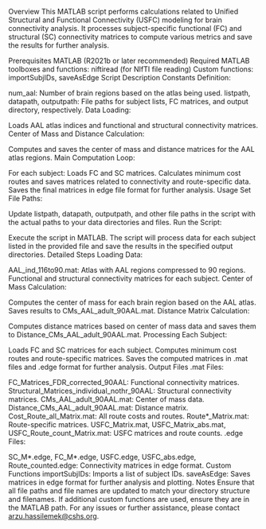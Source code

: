 Overview
This MATLAB script performs calculations related to Unified Structural and Functional Connectivity (USFC) modeling for brain connectivity analysis. It processes subject-specific functional (FC) and structural (SC) connectivity matrices to compute various metrics and save the results for further analysis.

Prerequisites
MATLAB (R2021b or later recommended)
Required MATLAB toolboxes and functions:
niftiread (for NIfTI file reading)
Custom functions: importSubjIDs, saveAsEdge
Script Description
Constants Definition:

num_aal: Number of brain regions based on the atlas being used.
listpath, datapath, outputpath: File paths for subject lists, FC matrices, and output directory, respectively.
Data Loading:

Loads AAL atlas indices and functional and structural connectivity matrices.
Center of Mass and Distance Calculation:

Computes and saves the center of mass and distance matrices for the AAL atlas regions.
Main Computation Loop:

For each subject:
Loads FC and SC matrices.
Calculates minimum cost routes and saves matrices related to connectivity and route-specific data.
Saves the final matrices in edge file format for further analysis.
Usage
Set File Paths:

Update listpath, datapath, outputpath, and other file paths in the script with the actual paths to your data directories and files.
Run the Script:

Execute the script in MATLAB. The script will process data for each subject listed in the provided file and save the results in the specified output directories.
Detailed Steps
Loading Data:

AAL_ind_116to90.mat: Atlas with AAL regions compressed to 90 regions.
Functional and structural connectivity matrices for each subject.
Center of Mass Calculation:

Computes the center of mass for each brain region based on the AAL atlas.
Saves results to CMs_AAL_adult_90AAL.mat.
Distance Matrix Calculation:

Computes distance matrices based on center of mass data and saves them to Distance_CMs_AAL_adult_90AAL.mat.
Processing Each Subject:

Loads FC and SC matrices for each subject.
Computes minimum cost routes and route-specific matrices.
Saves the computed matrices in .mat files and .edge format for further analysis.
Output Files
.mat Files:

FC_Matrices_FDR_corrected_90AAL: Functional connectivity matrices.
Structural_Matrices_individual_nothr_90AAL: Structural connectivity matrices.
CMs_AAL_adult_90AAL.mat: Center of mass data.
Distance_CMs_AAL_adult_90AAL.mat: Distance matrix.
Cost_Route_all_Matrix.mat: All route costs and routes.
Route*_Matrix.mat: Route-specific matrices.
USFC_Matrix.mat, USFC_Matrix_abs.mat, USFC_Route_count_Matrix.mat: USFC matrices and route counts.
.edge Files:

SC_M*.edge, FC_M*.edge, USFC.edge, USFC_abs.edge, Route_counted.edge: Connectivity matrices in edge format.
Custom Functions
importSubjIDs: Imports a list of subject IDs.
saveAsEdge: Saves matrices in edge format for further analysis and plotting.
Notes
Ensure that all file paths and file names are updated to match your directory structure and filenames.
If additional custom functions are used, ensure they are in the MATLAB path.
For any issues or further assistance, please contact arzu.hassilemek@cshs.org.

